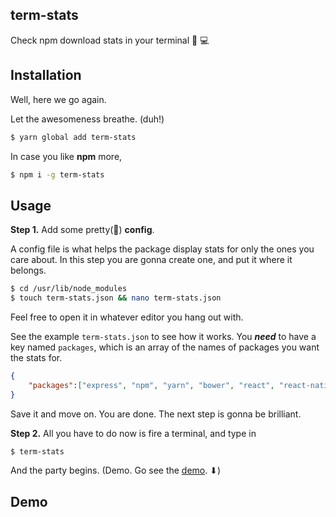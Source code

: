## term-stats
Check npm download stats in your terminal :100: :computer:

## Installation

Well, here we go again.

Let the awesomeness breathe. (duh!)
```bash
$ yarn global add term-stats
```

In case you like **npm** more,

```bash
$ npm i -g term-stats
```

## Usage

**Step 1.** Add some pretty(🙈) **config**.

A config file is what helps the package display stats for only the ones you care about. In this step you are gonna create one, and put it where it belongs.

<!--**First**, you need to find your `npm` root directory.
Go to a terminal and run the following command:

```bash
$ npm root -g
/usr/lib/node_modules #Linux
C:\Users\YOUR_USERNAME\AppData\Local\node_modules #Windows
```

You might get a different result but as long as it is a `node_modules` folder, you are good to go. Otherwise, please feel free to file an issue.

**Second**, `cd` into that directory, and make a new file named `term-stats.json`. That's where you will put the list of packages you wanna know the stats for.-->

```bash
$ cd /usr/lib/node_modules
$ touch term-stats.json && nano term-stats.json
```


Feel free to open it in whatever editor you hang out with.


See the example `term-stats.json` to see how it works. You __*need*__ to have a key named `packages`,   which is an array of the names of packages you want the stats for.

```json
{
    "packages":["express", "npm", "yarn", "bower", "react", "react-native"]
}
```

Save it and move on. You are done. The next step is gonna be brilliant.

**Step 2.** All you have to do now is fire a terminal, and type in

```bash
$ term-stats
```

And the party begins. (Demo. Go see the [demo](#demo). ⬇)

## Demo

